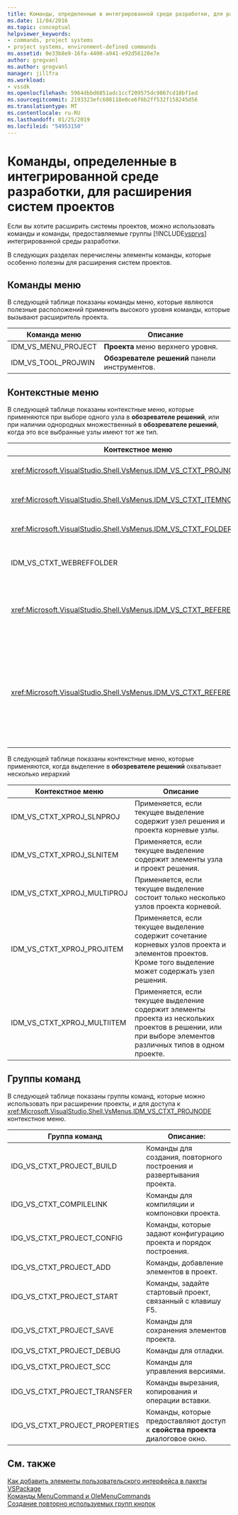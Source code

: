 ```yaml
---
title: Команды, определенные в интегрированной среде разработки, для расширения систем проектов | Документация Майкрософт
ms.date: 11/04/2016
ms.topic: conceptual
helpviewer_keywords:
- commands, project systems
- project systems, environment-defined commands
ms.assetid: 0e33b8e9-16fa-4400-a941-e92d56120e7e
author: gregvanl
ms.author: gregvanl
manager: jillfra
ms.workload:
- vssdk
ms.openlocfilehash: 5964dbbd6851adc1ccf209575dc9867cd18bf1ed
ms.sourcegitcommit: 2193323efc608118e0ce6f6b2ff532f158245d56
ms.translationtype: MT
ms.contentlocale: ru-RU
ms.lasthandoff: 01/25/2019
ms.locfileid: "54953150"
---
```

# <a name="ide-defined-commands-for-extending-project-systems"></a>Команды, определенные в интегрированной среде разработки, для расширения систем проектов
Если вы хотите расширить системы проектов, можно использовать команды и команды, предоставляемые группы [!INCLUDE[vsprvs](../../code-quality/includes/vsprvs_md.md)] интегрированной среды разработки.  
  
 В следующих разделах перечислены элементы команды, которые особенно полезны для расширения систем проектов.  
  
## <a name="command-menus"></a>Команды меню  
 В следующей таблице показаны команды меню, которые являются полезные расположений применить высокого уровня команды, которые вызывают расширитель проекта.  
  
|Команда меню|Описание|  
|------------------|-----------------|  
|IDM_VS_MENU_PROJECT|**Проекта** меню верхнего уровня.|  
|IDM_VS_TOOL_PROJWIN|**Обозревателе решений** панели инструментов.|  
  
## <a name="shortcut-menus"></a>Контекстные меню  
 В следующей таблице показаны контекстные меню, которые применяются при выборе одного узла в **обозревателе решений**, или при наличии однородных множественный в **обозревателе решений**, когда это все выбранные узлы имеют тот же тип.  
  
|Контекстное меню|Описание|  
|-------------------|-----------------|  
|<xref:Microsoft.VisualStudio.Shell.VsMenus.IDM_VS_CTXT_PROJNODE>|Применяется, если выбран узел проекта.|  
|<xref:Microsoft.VisualStudio.Shell.VsMenus.IDM_VS_CTXT_ITEMNODE>|Применяется, когда выбран файл.|  
|<xref:Microsoft.VisualStudio.Shell.VsMenus.IDM_VS_CTXT_FOLDERNODE>|Применяется, когда папка выбрана.|  
|IDM_VS_CTXT_WEBREFFOLDER|Применяется при выборе папки веб-ссылки.|  
|<xref:Microsoft.VisualStudio.Shell.VsMenus.IDM_VS_CTXT_REFERENCEROOT>|Применяется, когда выбран корневой узел ссылок с именем «Ссылки».|  
|<xref:Microsoft.VisualStudio.Shell.VsMenus.IDM_VS_CTXT_REFERENCE>|Применяется, когда выбраны узлы ссылок на; к ним относятся, сборка, COM и только ссылки на проект. Не поддерживает веб-ссылки.|  
  
 В следующей таблице показаны контекстные меню, которые применяются, когда выделение в **обозревателе решений** охватывает несколько иерархий  
  
|Контекстное меню|Описание|  
|-------------------|-----------------|  
|IDM_VS_CTXT_XPROJ_SLNPROJ|Применяется, если текущее выделение содержит узел решения и проекта корневые узлы.|  
|IDM_VS_CTXT_XPROJ_SLNITEM|Применяется, если текущее выделение содержит элементы узла и проект решения.|  
|IDM_VS_CTXT_XPROJ_MULTIPROJ|Применяется, если текущее выделение состоит только несколько узлов проекта корневой.|  
|IDM_VS_CTXT_XPROJ_PROJITEM|Применяется, если текущее выделение содержит сочетание корневых узлов проекта и элементов проектов. Кроме того выделение может содержать узел решения.|  
|IDM_VS_CTXT_XPROJ_MULTIITEM|Применяется, если текущее выделение содержит элементы проекта из нескольких проектов в решении, или при выборе элементов различных типов в одном проекте.|  
  
## <a name="command-groups"></a>Группы команд  
 В следующей таблице показаны группы команд, которые можно использовать при расширении проекты, и для доступа к <xref:Microsoft.VisualStudio.Shell.VsMenus.IDM_VS_CTXT_PROJNODE> контекстное меню.  
  
|Группа команд|Описание:|  
|-------------------|-----------------|  
|IDG_VS_CTXT_PROJECT_BUILD|Команды для создания, повторного построения и развертывания проекта.|  
|IDG_VS_CTXT_COMPILELINK|Команды для компиляции и компоновки проекта.|  
|IDG_VS_CTXT_PROJECT_CONFIG|Команды, которые задают конфигурацию проекта и порядок построения.|  
|IDG_VS_CTXT_PROJECT_ADD|Команды, добавление элементов в проект.|  
|IDG_VS_CTXT_PROJECT_START|Команды, задайте стартовый проект, связанный с клавишу F5.|  
|IDG_VS_CTXT_PROJECT_SAVE|Команды для сохранения элементов проекта.|  
|IDG_VS_CTXT_PROJECT_DEBUG|Команды для отладки.|  
|IDG_VS_CTXT_PROJECT_SCC|Команды для управления версиями.|  
|IDG_VS_CTXT_PROJECT_TRANSFER|Команды вырезания, копирования и операции вставки.|  
|IDG_VS_CTXT_PROJECT_PROPERTIES|Команды, которые предоставляют доступ к **свойства проекта** диалоговое окно.|  
  
## <a name="see-also"></a>См. также  
 [Как добавить элементы пользовательского интерфейса в пакеты VSPackage](../../extensibility/internals/how-vspackages-add-user-interface-elements.md)   
 [Команды MenuCommand и OleMenuCommands](../../extensibility/menucommands-vs-olemenucommands.md)   
 [Создание повторно используемых групп кнопок](../../extensibility/creating-reusable-groups-of-buttons.md)
